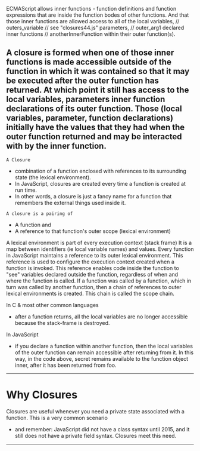 ECMAScript allows inner functions - function definitions and function expressions that are inside the function bodes of other functions. 
And that those inner functions are allowed access to all of the 
    local variables,                // outers_variable                          // see "closures44.js" 
    parameters,                     // outer_arg1
    declared inner functions        // anotherInnerFunction
within their outer function(s).
    
A closure is formed when one of those inner functions is made accessible outside of the function in which it was contained
    so that it may be executed after the outer function has returned. 
At which point it still has access to the 
    local variables, 
    parameters 
    inner function declarations 
of its outer function. 
Those (local variables, parameter, function declarations) initially have the values that they had when the outer function returned 
    and may be interacted with by the inner function.
--------------------------------------------------------------------------------------------------------------------------------

`A Closure`
- combination of a function enclosed with references to its surrounding state (the lexical environment). 
- In JavaScript, closures are created every time a function is created at run time. 
- In other words, a closure is just a fancy name for a function that remembers the external things used inside it.

`A closure is a pairing of`
- A function and
- A reference to that function's outer scope (lexical environment)


A lexical environment is part of every execution context (stack frame)
It is a map between identifiers (ie local variable names) and values.
Every function in JavaScript maintains a reference to its outer lexical environment. 
This reference is used to configure the execution context created when a function is invoked. 
This reference enables code inside the function to "see" variables declared outside the function, regardless of when and where the function is called.
If a function was called by a function, which in turn was called by another function, then a chain of references to outer lexical environments is created. 
This chain is called the scope chain.


In C & most other common languages
- after a function returns, all the local variables are no longer accessible because the stack-frame is destroyed. 

In JavaScript
- if you declare a function within another function, then the local variables of the outer function can remain accessible after returning from it. 
In this way, in the code above, secret remains available to the function object inner, after it has been returned from foo.
----------------------------------------------------------------------------------------------------------------------------------

# Why Closures

Closures are useful whenever you need a private state associated with a function. 
This is a very common scenario 
- and remember: JavaScript did not have a class syntax until 2015, and it still does not have a private field syntax. 
Closures meet this need.
----------------------------------------------------------------------------------------------------------------------------------

